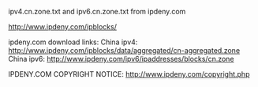 ipv4.cn.zone.txt and ipv6.cn.zone.txt from ipdeny.com

http://www.ipdeny.com/ipblocks/


ipdeny.com download links:
China ipv4:
http://www.ipdeny.com/ipblocks/data/aggregated/cn-aggregated.zone
China ipv6:
http://www.ipdeny.com/ipv6/ipaddresses/blocks/cn.zone


IPDENY.COM COPYRIGHT NOTICE:
http://www.ipdeny.com/copyright.php